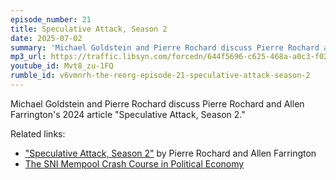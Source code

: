 ```yaml
---
episode_number: 21
title: Speculative Attack, Season 2
date: 2025-07-02
summary: 'Michael Goldstein and Pierre Rochard discuss Pierre Rochard and Allen Farrington''s 2024 article "Speculative Attack, Season 2."'
mp3_url: https://traffic.libsyn.com/forcedn/644f5696-c625-468a-a0c3-f02493f7b768/thereorg-ep021-speculative-attack-season-2.mp3
youtube_id: Mvt8_zu-1FQ
rumble_id: v6vmnrh-the-reorg-episode-21-speculative-attack-season-2
---
```


Michael Goldstein and Pierre Rochard discuss Pierre Rochard and Allen Farrington's 2024 article "Speculative Attack, Season 2."

Related links:

- ["Speculative Attack, Season 2"](/mempool/speculative-attack-season-2/) by Pierre Rochard and Allen Farrington
- [The SNI Mempool Crash Course in Political Economy](/crash-course/)
